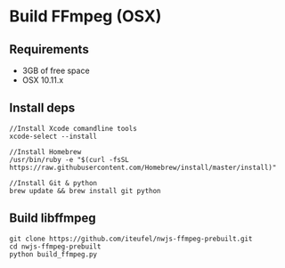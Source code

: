 # Build FFmpeg (OSX)

## Requirements

- 3GB of free space
- OSX 10.11.x

## Install deps
	//Install Xcode comandline tools
	xcode-select --install
	
	//Install Homebrew
	/usr/bin/ruby -e "$(curl -fsSL https://raw.githubusercontent.com/Homebrew/install/master/install)"
	
	//Install Git & python
	brew update && brew install git python

## Build libffmpeg
	git clone https://github.com/iteufel/nwjs-ffmpeg-prebuilt.git
	cd nwjs-ffmpeg-prebuilt
	python build_ffmpeg.py
	
